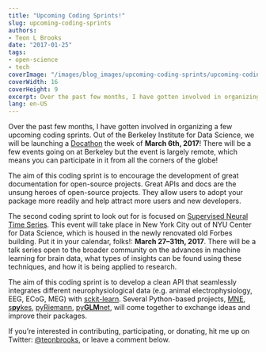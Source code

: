 ```yaml
---
title: "Upcoming Coding Sprints!"
slug: upcoming-coding-sprints
authors:
- Teon L Brooks
date: "2017-01-25"
tags:
- open-science
- tech
coverImage: "/images/blog_images/upcoming-coding-sprints/upcoming-coding-sprints.png"
coverWidth: 16
coverHeight: 9
excerpt: Over the past few months, I have gotten involved in organizing a few upcoming coding sprints.
lang: en-US
---
```


Over the past few months, I have gotten involved in organizing a few upcoming coding sprints. Out of the Berkeley Institute for Data Science, we will be launching a [Docathon](https://bids.github.io/docathon/) the week of **March 6th, 2017**! There will be a few events going on at Berkeley but the event is largely remote, which means you can participate in it from all the corners of the globe!

The aim of this coding sprint is to encourage the development of great documentation for open-source projects. Great APIs and docs are the unsung heroes of open-source projects. They allow users to adopt your package more readily and help attract more users and new developers.

The second coding sprint to look out for is focused on [Supervised Neural Time Series](https://kingjr.github.io/supervised_time_series/). This event will take place in New York City out of NYU Center for Data Science, which is housed in the newly renovated old Forbes building. Put it in your calendar, folks!: **March 27–31th, 2017**. There will be a talk series open to the broader community on the advances in machine learning for brain data, what types of insights can be found using these techniques, and how it is being applied to research.

The aim of this coding sprint is to develop a clean API that seamlessly integrates different neurophysiological data (e.g. animal electrophysiology, EEG, ECoG, MEG) with [sckit-learn](http://scikit-learn.org). Several Python-based projects, [MNE](http://mne-tools.github.io), [s**py**kes](https://github.com/KordingLab/spykes), [pyRiemann](http://pythonhosted.org/pyriemann/), [py**GLM**net](http://glm-tools.github.io/pyglmnet/), will come together to exchange ideas and improve their packages.

If you’re interested in contributing, participating, or donating, hit me up on Twitter: [@teonbrooks](http://www.twitter.com/teonbrooks), or leave a comment below.
